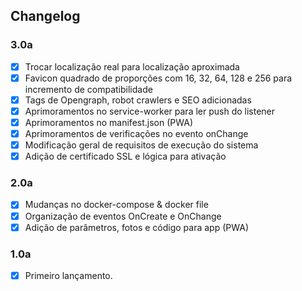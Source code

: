 ## Changelog

### 3.0a

- [x]  Trocar localização real para localização aproximada
- [x]  Favicon quadrado de proporções com 16, 32, 64, 128 e 256 para incremento de compatibilidade 
- [x]  Tags de Opengraph, robot crawlers e SEO adicionadas
- [x]  Aprimoramentos no service-worker para ler push do listener
- [x]  Aprimoramentos no manifest.json (PWA)
- [x]  Aprimoramentos de verificações no evento onChange
- [x]  Modificação geral de requisitos de execução do sistema
- [x]  Adição de certificado SSL e lógica para ativação

### 2.0a
- [x]  Mudanças no docker-compose & docker file
- [x]  Organização de eventos OnCreate e OnChange
- [x]  Adição de parâmetros, fotos e código para app (PWA)

### 1.0a
- [x]  Primeiro lançamento.
